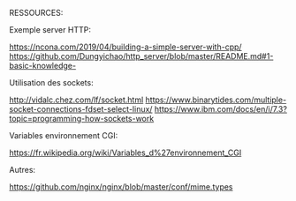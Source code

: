 RESSOURCES:

Exemple server HTTP:

https://ncona.com/2019/04/building-a-simple-server-with-cpp/
https://github.com/Dungyichao/http_server/blob/master/README.md#1-basic-knowledge-

Utilisation des sockets:

http://vidalc.chez.com/lf/socket.html
https://www.binarytides.com/multiple-socket-connections-fdset-select-linux/
https://www.ibm.com/docs/en/i/7.3?topic=programming-how-sockets-work


Variables environnement CGI:

https://fr.wikipedia.org/wiki/Variables_d%27environnement_CGI


Autres:

https://github.com/nginx/nginx/blob/master/conf/mime.types
